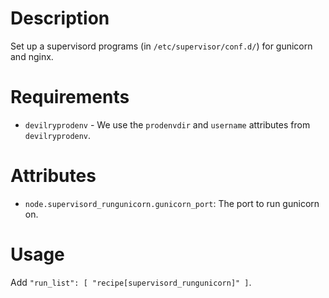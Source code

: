 Description
===========
Set up a supervisord programs (in ``/etc/supervisor/conf.d/``) for gunicorn
and nginx.

Requirements
============
- ``devilryprodenv`` - We use the ``prodenvdir`` and ``username`` attributes from
  ``devilryprodenv``.

Attributes
==========
- ``node.supervisord_rungunicorn.gunicorn_port``: The port to run gunicorn on.

Usage
=====
Add ``"run_list": [ "recipe[supervisord_rungunicorn]" ]``.
